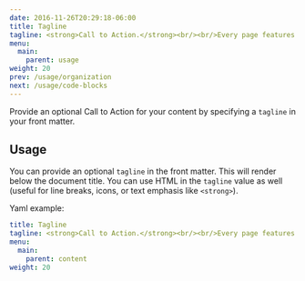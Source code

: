 ```yaml
---
date: 2016-11-26T20:29:18-06:00
title: Tagline
tagline: <strong>Call to Action.</strong><br/><br/>Every page features an optional Call to Action to give readers a brief summary of what they will learn, and why they should care.
menu:
  main:
    parent: usage
weight: 20
prev: /usage/organization
next: /usage/code-blocks
---
```


Provide an optional Call to Action for your content by specifying a `tagline` in your front matter.

## Usage

You can provide an optional `tagline` in the front matter.
This will render below the document title.
You can use HTML in the `tagline` value as well (useful for line breaks, icons, or text emphasis like `<strong>`).

Yaml example:

```yaml
title: Tagline
tagline: <strong>Call to Action.</strong><br/><br/>Every page features an optional Call to Action to give readers a brief summary of what they will learn, and why they should care.
menu:
  main:
    parent: content
weight: 20
```
